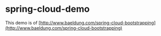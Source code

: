 # spring-cloud-demo
This demo is of [http://www.baeldung.com/spring-cloud-bootstrapping](http://www.baeldung.com/spring-cloud-bootstrapping)
